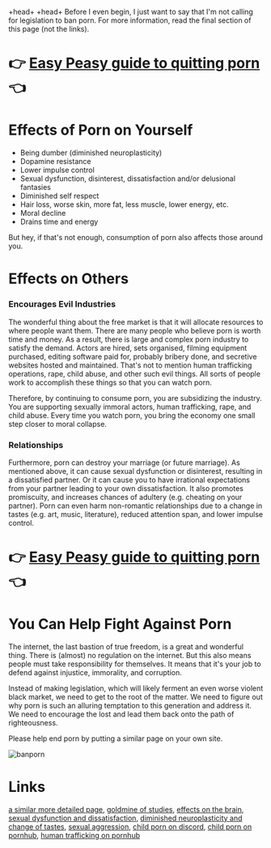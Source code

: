 +head+
    <title>Ban Porn</title>
    <meta name="description" content="Porn is immoral, it spawns corruption, it drains time and energy, it ruins your life, it ruins your relationships, and much worse.">
+head+
Before I even begin, I just want to say that I'm not calling for legislation to ban porn. For more information, read the final section of this page (not the links).

# 👉 [Easy Peasy guide to quitting porn](https://read.easypeasymethod.org/) 👈

# Effects of Porn on Yourself

- Being dumber (diminished neuroplasticity)
- Dopamine resistance
- Lower impulse control
- Sexual dysfunction, disinterest, dissatisfaction and/or delusional fantasies
- Diminished self respect
- Hair loss, worse skin, more fat, less muscle, lower energy, etc.
- Moral decline
- Drains time and energy

But hey, if that's not enough, consumption of porn also affects those around you.

# Effects on Others

### Encourages Evil Industries

The wonderful thing about the free market is that it will allocate resources to where people want them. There are many people who believe porn is worth time and money. As a result, there is large and complex porn industry to satisfy the demand. Actors are hired, sets organised, filming equipment purchased, editing software paid for, probably bribery done, and secretive websites hosted and maintained. That's not to mention human trafficking operations, rape, child abuse, and other such evil things. All sorts of people work to accomplish these things so that you can watch porn.

Therefore, by continuing to consume porn, you are subsidizing the industry. You are supporting sexually immoral actors, human trafficking, rape, and child abuse. Every time you watch porn, you bring the economy one small step closer to moral collapse.

### Relationships

Furthermore, porn can destroy your marriage (or future marriage). As mentioned above, it can cause sexual dysfunction or disinterest, resulting in a dissatisfied partner. Or it can cause you to have irrational expectations from your partner leading to your own dissatisfaction. It also promotes promiscuity, and increases chances of adultery (e.g. cheating on your partner). Porn can even harm non-romantic relationships due to a change in tastes (e.g. art, music, literature), reduced attention span, and lower impulse control.

# 👉 [Easy Peasy guide to quitting porn](https://read.easypeasymethod.org/) 👈

# You Can Help Fight Against Porn

The internet, the last bastion of true freedom, is a great and wonderful thing. There is (almost) no regulation on the internet. But this also means people must take responsibility for themselves. It means that it's your job to defend against injustice, immorality, and corruption.

Instead of making legislation, which will likely ferment an even worse violent black market, we need to get to the root of the matter. We need to figure out why porn is such an alluring temptation to this generation and address it. We need to encourage the lost and lead them back onto the path of righteousness.

Please help end porn by putting a similar page on your own site.

![banporn](/assets/banporn.png)

# Links

[a similar more detailed page](https://denshi.org/antiporn), [goldmine of studies](https://www.yourbrainonporn.com/research), [effects on the brain](https://www.yourbrainonporn.com/relevant-research-and-articles-about-the-studies/brain-studies-on-porn-users-sex-addicts/#brain), [sexual dysfunction and dissatisfaction](https://www.yourbrainonporn.com/relevant-research-and-articles-about-the-studies/porn-use-sex-addiction-studies/studies-linking-porn-use-or-porn-sex-addiction-to-sexual-dysfunctions-and-poorer-sexual-and-relationship-satisfaction/), [diminished neuroplasticity and change of tastes](https://journal.media-culture.org.au/index.php/mcjournal/article/view/773), [sexual aggression](https://www.researchgate.net/publication/288905229_A_Meta-Analysis_of_Pornography_Consumption_and_Actual_Acts_of_Sexual_Aggression_in_General_Population_Studies), [child porn on discord](https://www.registredesactionscollectives.quebec/en/Consulter/ApercuDemande?NoDossier=500-06-001115-209), [child porn on pornhub](https://www.registredesactionscollectives.quebec/en/Consulter/ApercuDemande?NoDossier=500-06-001115-209), [human trafficking on pornhub](https://endsexualexploitation.org/wp-content/uploads/Doe-v.-MindGeek_Complaint.pdf)
